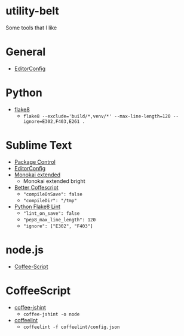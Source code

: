 utility-belt
============

Some tools that I like

# General
- [EditorConfig](http://editorconfig.org/)

# Python
- [flake8](https://pypi.python.org/pypi/flake8)
  - `flake8 --exclude='build/*,venv/*' --max-line-length=120 --ignore=E302,F403,E261 .`

# Sublime Text
- [Package Control](https://sublime.wbond.net/installation)
- [EditorConfig](https://github.com/sindresorhus/editorconfig-sublime/)
- [Monokai extended](https://github.com/jonschlinkert/sublime-monokai-extended)
  - Monokai extended bright
- [Better Coffescript](https://github.com/aponxi/sublime-better-coffeescript)
  - `"compileOnSave": false`
  - `"compileDir": "/tmp"`
- [Python Flake8 Lint](https://github.com/dreadatour/Flake8Lint)
  - `"lint_on_save": false`
  - `"pep8_max_line_length": 120`
  - `"ignore": ["E302", "F403"]`

# node.js
- [Coffee-Script](http://coffeescript.org/)

# CoffeeScript
- [coffee-jshint](https://www.npmjs.org/package/coffee-jshint)
  - `coffee-jshint -o node`
- [coffeelint](http://www.coffeelint.org/)
  - `coffeelint -f coffeelint/config.json`
